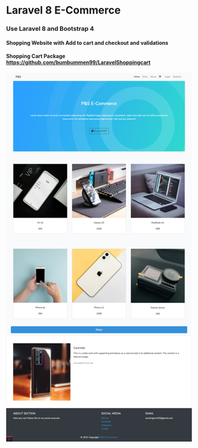 # Laravel 8 E-Commerce

### Use Laravel 8 and Bootstrap 4 
#### Shopping Website with Add to cart and checkout and validations 
#### Shopping Cart Package https://github.com/bumbummen99/LaravelShoppingcart

<img src="e-commerce-test.jpg" />

 
